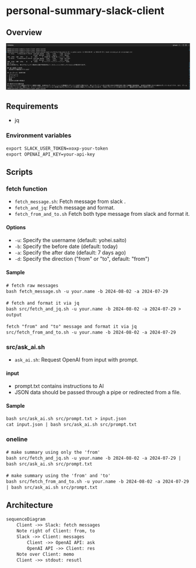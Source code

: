 # personal-summary-slack-client

## Overview

![bg contain](./resources/sample.png)

## Requirements

- jq

### Environment variables
```
export SLACK_USER_TOKEN=xoxp-your-token
export OPENAI_API_KEY=your-api-key
```

## Scripts

### fetch function

- `fetch_message.sh`: Fetch message from slack .
- `fetch_and_jq`: Fetch message and format.
- `fetch_from_and_to.sh` Fetch both type message from slack and format it.

#### Options
- `-u`: Specify the username (default: yohei.saito)
- `-b`: Specify the before date (default: today)
- `-a`: Specify the after date (default: 7 days ago)
- `-d`: Specify the direction ("from" or "to", default: "from")

#### Sample
```
# fetch raw messages
bash fetch_message.sh -u your.name -b 2024-08-02 -a 2024-07-29

# fetch and format it via jq
bash src/fetch_and_jq.sh -u your.name -b 2024-08-02 -a 2024-07-29 > output

fetch "from" and "to" message and format it via jq
src/fetch_from_and_to.sh -u your.name -b 2024-08-02 -a 2024-07-29
```

### src/ask_ai.sh 

- `ask_ai.sh`: Request OpenAI from input with prompt.

#### input

- prompt.txt contains instructions to AI
- JSON data should be passed through a pipe or redirected from a file.

#### Sample

```
bash src/ask_ai.sh src/prompt.txt > input.json
cat input.json | bash src/ask_ai.sh src/prompt.txt
```

### oneline

```
# make summary using only the 'from'
bash src/fetch_and_jq.sh -u your.name -b 2024-08-02 -a 2024-07-29 | bash src/ask_ai.sh src/prompt.txt

# make summary using the 'from' and 'to'
bash src/fetch_from_and_to.sh -u your.name -b 2024-08-02 -a 2024-07-29 | bash src/ask_ai.sh src/prompt.txt
```

## Architecture

```
sequenceDiagram
    Client ->> Slack: fetch messages
    Note right of Client: from, to
    Slack ->> Client: messages
		Client ->> OpenAI API: ask
		OpenAI API ->> Client: res
    Note over Client: memo
    Client ->> stdout: resutl
```
